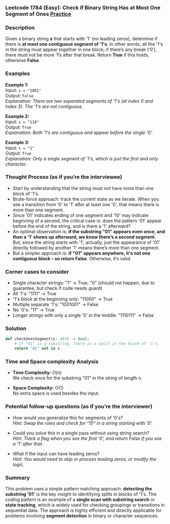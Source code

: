 ### Leetcode 1784 (Easy): Check if Binary String Has at Most One Segment of Ones [Practice](https://leetcode.com/problems/check-if-binary-string-has-at-most-one-segment-of-ones)

### Description  
Given a binary string **s** that starts with '1' (no leading zeros), determine if there is **at most one contiguous segment of '1's**. In other words, all the '1's in the string must appear together in one block; if there’s any break (‘0’), there must not be more ‘1’s after that break. Return **True** if this holds, otherwise **False**.

### Examples  

**Example 1:**  
Input: `s = "1001"`  
Output: `False`  
*Explanation: There are two separated segments of '1's (at index 0 and index 3). The '1's are not contiguous.*

**Example 2:**  
Input: `s = "110"`  
Output: `True`  
*Explanation: Both '1's are contiguous and appear before the single '0'.*

**Example 3:**  
Input: `s = "1"`  
Output: `True`  
*Explanation: Only a single segment of '1's, which is just the first and only character.*

### Thought Process (as if you’re the interviewee)  
- Start by understanding that the string must not have more than one block of '1's.  
- Brute-force approach: track the current state as we iterate. When you see a transition from '0' to '1' after at least one '0', that means there is more than one segment.
- Since '01' indicates ending of one segment and '10' may indicate beginning of a second, the critical case is: does the pattern '01' appear before the end of the string, and is there a '1' afterward?
- An optimal observation is: **if the substring "01" appears even once, and then a '1' shows up afterward, we know there’s a second segment**. But, since the string starts with '1', actually, just the appearance of '01' directly followed by another '1' means there’s more than one segment.
- But a simpler approach is: **if "01" appears anywhere, it's not one contiguous block – so return False**. Otherwise, it’s valid.

### Corner cases to consider  
- Single character strings: "1" → True; "0" (should not happen, due to guarantee, but check if code needs guard)
- All '1's: "1111" → True
- '1's block at the beginning only: "11000" → True
- Multiple separate '1's: "1001001" → False
- No '0's: "11" → True
- Longer strings with only a single '0' in the middle: "1110111" → False

### Solution

```python
def checkOnesSegment(s: str) -> bool:
    # If "01" is a substring, there is a split in the block of '1's.
    return "01" not in s
```

### Time and Space complexity Analysis  

- **Time Complexity:** O(n)  
  We check once for the substring "01" in the string of length n.

- **Space Complexity:** O(1)  
  No extra space is used besides the input.

### Potential follow-up questions (as if you’re the interviewer)  

- How would you generalize this for segments of '0's?  
  *Hint: Swap the roles and check for "10" in a string starting with '0'.*

- Could you solve this in a single pass without using string search?  
  *Hint: Track a flag when you see the first '0', and return False if you see a '1' after that.*

- What if the input can have leading zeros?  
  *Hint: You would need to skip or process leading zeros, or modify the logic.*

### Summary
This problem uses a simple pattern matching approach: **detecting the substring '01'** is the key insight to identifying splits in blocks of '1's. The coding pattern is an example of a **single scan with substring search** or **state tracking**, which is widely used for checking groupings or transitions in sequential data. The approach is highly efficient and directly applicable for problems involving **segment detection** in binary or character sequences.